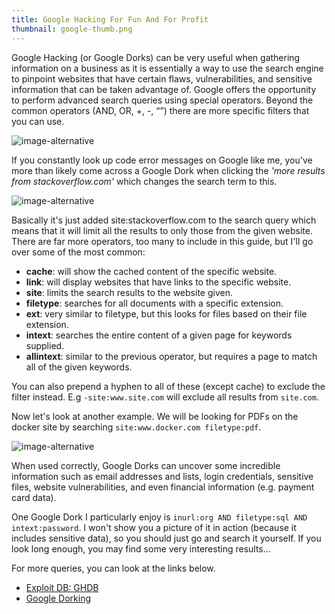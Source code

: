```yaml
---
title: Google Hacking For Fun And For Profit
thumbnail: google-thumb.png
---
```


Google Hacking (or Google Dorks) can be very useful when gathering information on a business as it is essentially a way to use the search engine to pinpoint websites that have certain flaws, vulnerabilities, and sensitive information that can be taken advantage of. Google offers the opportunity to perform advanced search queries using special operators. Beyond the common operators (AND, OR, +, -, “”) there are more specific filters that you can use.

![image-alternative](https://cdn.halcyonnouveau.xyz/blog/img/google-search.png)

If you constantly look up code error messages on Google like me, you've more than likely come across a Google Dork when clicking the _'more results from stackoverflow.com'_ which changes the search term to this.

![image-alternative](https://cdn.halcyonnouveau.xyz/blog/img/google-dork-search.png)

Basically it's just added site:stackoverflow.com to the search query which means that it will limit all the results to only those from the given website. There are far more operators, too many to include in this guide, but I'll go over some of the most common:

- **cache**: will show the cached content of the specific website.
- **link**: will display websites that have links to the specific website.
- **site**: limits the search results to the website given.
- **filetype**: searches for all documents with a specific extension.
- **ext**: very similar to filetype, but this looks for files based on their file extension.
- **intext**: searches the entire content of a given page for keywords supplied.
- **allintext**: similar to the previous operator, but requires a page to match all of the given keywords.

You can also prepend a hyphen to all of these (except cache) to exclude the filter instead. E.g `-site:www.site.com` will exclude all results from `site.com`.

Now let's look at another example. We will be looking for PDFs on the docker site by searching `site:www.docker.com filetype:pdf`.

![image-alternative](https://cdn.halcyonnouveau.xyz/blog/img/google-docker.png)

When used correctly, Google Dorks can uncover some incredible information such as email addresses and lists, login credentials, sensitive files, website vulnerabilities, and even financial information (e.g. payment card data).

One Google Dork I particularly enjoy is `inurl:org AND filetype:sql AND intext:password`. I won't show you a picture of it in action (because it includes sensitive data), so you should just go and search it yourself. If you look long enough, you may find some very interesting results...

For more queries, you can look at the links below.

- [Exploit DB: GHDB](https://www.exploit-db.com/google-hacking-database/)
- [Google Dorking](http://www.google-dorking.com/)
